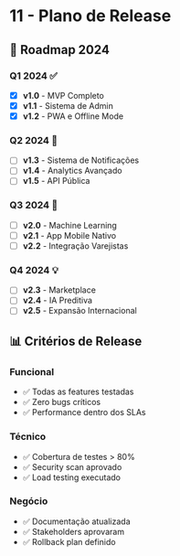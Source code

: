 # 11 - Plano de Release

## 🚀 Roadmap 2024

### Q1 2024 ✅
- [x] **v1.0** - MVP Completo
- [x] **v1.1** - Sistema de Admin
- [x] **v1.2** - PWA e Offline Mode

### Q2 2024 🔄
- [ ] **v1.3** - Sistema de Notificações
- [ ] **v1.4** - Analytics Avançado  
- [ ] **v1.5** - API Pública

### Q3 2024 📝
- [ ] **v2.0** - Machine Learning
- [ ] **v2.1** - App Mobile Nativo
- [ ] **v2.2** - Integração Varejistas

### Q4 2024 💡
- [ ] **v2.3** - Marketplace
- [ ] **v2.4** - IA Preditiva
- [ ] **v2.5** - Expansão Internacional

## 📊 Critérios de Release

### Funcional
- ✅ Todas as features testadas
- ✅ Zero bugs críticos
- ✅ Performance dentro dos SLAs

### Técnico  
- ✅ Cobertura de testes > 80%
- ✅ Security scan aprovado
- ✅ Load testing executado

### Negócio
- ✅ Documentação atualizada
- ✅ Stakeholders aprovaram
- ✅ Rollback plan definido